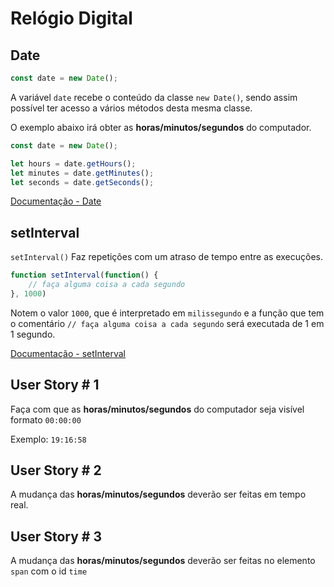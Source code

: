 # Relógio Digital

## Date
```javascript
const date = new Date();
```

A variável `date` recebe o conteúdo da classe `new Date()`, sendo assim possível ter acesso a vários
métodos desta mesma classe.

O exemplo abaixo irá obter as **horas/minutos/segundos** do computador.

```javascript
const date = new Date();

let hours = date.getHours();
let minutes = date.getMinutes();
let seconds = date.getSeconds();
```

[Documentação - Date](https://developer.mozilla.org/en-US/docs/Web/JavaScript/Reference/Global_ObjectsDate#examples)

## setInterval
`setInterval()` Faz repetições com um atraso de tempo entre as execuções.

```javascript
function setInterval(function() {
    // faça alguma coisa a cada segundo
}, 1000)
```

Notem o valor `1000`, que é interpretado em `milissegundo` e a função que tem o comentário `// faça alguma coisa a cada segundo` será executada de 1 em 1 segundo.

[Documentação - setInterval](https://developer.mozilla.org/en-US/docs/Web/API/setInterval)

## User Story # 1
Faça com que as **horas/minutos/segundos** do computador seja visível formato `00:00:00`

Exemplo: `19:16:58`

## User Story # 2
A mudança das **horas/minutos/segundos** deverão ser feitas em tempo real.

## User Story # 3
A mudança das **horas/minutos/segundos** deverão ser feitas no elemento `span` com o id `time`